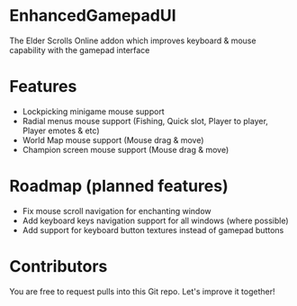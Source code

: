 # EnhancedGamepadUI
The Elder Scrolls Online addon which improves keyboard & mouse capability with the gamepad interface

# Features
- Lockpicking minigame mouse support
- Radial menus mouse support (Fishing, Quick slot, Player to player, Player emotes & etc)
- World Map mouse support (Mouse drag & move)
- Champion screen mouse support (Mouse drag & move)

# Roadmap (planned features)
- Fix mouse scroll navigation for enchanting window
- Add keyboard keys navigation support for all windows (where possible)
- Add support for keyboard button textures instead of gamepad buttons

# Contributors
You are free to request pulls into this Git repo. Let's improve it together!
